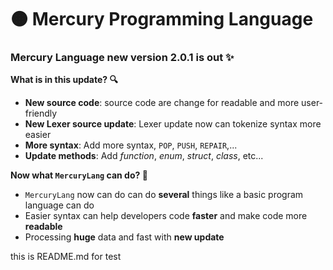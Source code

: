 # 🟠 Mercury Programming Language
### Mercury Language new version 2.0.1 is out ✨

**What is in this update? 🔍**
- **New source code**: source code are change for readable and more user-friendly
- **New Lexer source update**: Lexer update now can tokenize syntax more easier
- **More syntax**: Add more syntax, ```POP```, ```PUSH```, ```REPAIR```,...
- **Update methods**: Add *function*, *enum*, *struct*, *class*, etc... 

**Now what ```MercuryLang``` can do? 🧠**
- ```MercuryLang``` now can do can do **several** things like a basic program language can do
- Easier syntax can help developers code **faster** and make code more **readable**
- Processing **huge** data and fast with **new update**

this is README.md for test
